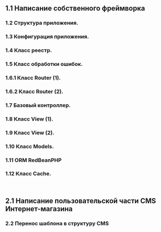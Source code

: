 <h2> 1.1 Написание собственного фреймворка</h2>

<h3><span>1.2</span> Структура приложения.</h3>
<h3><span>1.3</span> Конфигурация приложения.</h3>
<h3><span>1.4</span> Класс реестр.</h3>
<h3><span>1.5</span> Класс обработки ошибок.</h3>
<h3><span>1.6.1</span> Класс Router (1).</h3>
<h3><span>1.6.2</span> Класс Router (2).</h3>
<h3><span>1.7</span> Базовый контроллер.</h3>
<h3><span>1.8</span> Класс View (1).</h3>
<h3><span>1.9</span> Класс View (2).</h3>
<h3><span>1.10</span> Класс Models.</h3>
<h3><span>1.11</span> ORM RedBeanPHP</h3>
<h3><span>1.12</span> Класс Cache.</h3>
<br>
<h2>2.1 Написание пользовательской части CMS Интернет-магазина</h2>
<h3><span>2.2</span>  Перенос шаблона в структуру CMS </h3>

